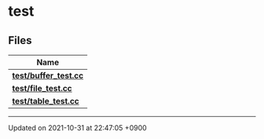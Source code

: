 

# test



## Files

| Name           |
| -------------- |
| **[test/buffer_test.cc](/Files/test/buffer_test.cc#file-buffer-test.cc)**  |
| **[test/file_test.cc](/Files/test/file_test.cc#file-file-test.cc)**  |
| **[test/table_test.cc](/Files/test/table_test.cc#file-table-test.cc)**  |






-------------------------------

Updated on 2021-10-31 at 22:47:05 +0900
